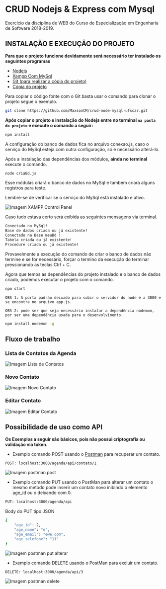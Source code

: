 # CRUD Nodejs & Express com Mysql

Exercício da disciplina de WEB do Curso de Especialização em Engenharia de Software 2018-2019.

## INSTALAÇÃO E EXECUÇÃO DO PROJETO

**Para que o projeto funcione devidamente será necessário ter instalado os seguintes programas**

* [Nodejs](https://nodejs.org/en/)
* [Xampp Com MySql](https://www.apachefriends.org/pt_br/download.html)
* [Git (para realizar a cópia do projeto)](https://git-scm.com/)
* [Cópia do projeto](https://github.com/MaxsonCM/crud-node-mysql-ufscar)

Para copiar o código fonte com o Git basta usar o comando para clonar o projeto segue o exemplo.
```bash
git clone https://github.com/MaxsonCM/crud-node-mysql-ufscar.git
```

**Após copiar o projeto e instalação do Nodejs entre no terminal `na pasta do projeto` e execute o comando a seguir:**

```bash
npm install
```
A configuração do banco de dados fica no arquivo conexao.js, caso o serviço do MySql esteja com outra configuração, só é necessário alterá-lo.

Após a instalação das dependências dos módulos, **ainda no terminal** execute o comando.
```bash
node criaBd.js
```
Esse módulas criará o banco de dados no MySql e também criará alguns registros para teste.

Lembre-se de verificar se o serviço do MySql está instalado e ativo.

![Imagem XAMPP Control Panel](https://docs.google.com/uc?id=10wtb_CHi55JO8js_iglx7wBkUlhAuiL6)

Caso tudo estava certo será exibida as seguintes mensagens via terminal.
```bash
Conectado no MySql!
Base de dados criada ou já existente!
Conectado na Base meuBd !
Tabela criada ou já existente!
Procedure criada ou já existente!
```
Provavelmente a execução do comando de criar o banco de dados não termine e se for necessário, forçar o termino da execução do terminar pressionando as teclas Ctrl + C.


Agora que temos as dependências do projeto instalado e o banco de dados criado, podemos executar o projeto com o comando.
```bash
npm start
```
`OBS 1: A porta padrão deixado para subir o servidor do node é a 3000 e se encontra no arquivo app.js.`

`OBS 2: pode ser que seja necessário instalar a dependência nodemon, por ser uma dependência usada para o desenvolvimento.`

```bash
npm install nodemon -g
```

## Fluxo de trabalho

### Lista de Contatos da Agenda
![Imagem Lista de Contatos](https://docs.google.com/uc?id=1NnCkIPci5F0CyGOUsW5oLVFM3GG__7Fw)

### Novo Contato
![Imagem Novo Contato](https://docs.google.com/uc?id=1yYZ2WJckPCf_AvJg76FFWvmEqrfxik7P)

### Editar Contato
![Imagem Editar Contato](https://docs.google.com/uc?id=1bnaG5RHWgKr9f7by7h26fUC-80B8ktqT)

## Possibilidade de uso como API

**Os Exemplos a seguir são básicos, pois não possui criptografia ou validação via token.**

* Exemplo comando POST usando o [Postman](https://www.getpostman.com/) para recuperar um contato.

```bash
POST: localhost:3000/agenda/api/contato/1
```
![Imagem postman post](https://docs.google.com/uc?id=1oo_Uxi6PfKvtSFvlIk0LJuDZlrpyoKR9)

* Exemplo comando PUT usando o PostMan para alterar um contato o mesmo metodo pode inserir um contato novo inibindo o elemento age_id ou o deixando com 0.

```bash
PUT: localhost:3000/agenda/api
```

Body do PUT tipo JSON
```bash
{
    "age_id": 2,
    "age_nome": "e",
    "age_email": "e@e.com",
    "age_telefone": "11"
}
```
![Imagem postman put alterar](https://docs.google.com/uc?id=19d1QCeCC2p2vznRnbAPSWg-9eUHkswWr)

* Exemplo comando DELETE usando o PostMan para excluir um contato.

```bash
DELETE: localhost:3000/agenda/api/3
```
![Imagem postman delete](https://docs.google.com/uc?id=1fjYxZvpoQHsXzqWBxOz2Adi6LHBjECDM)